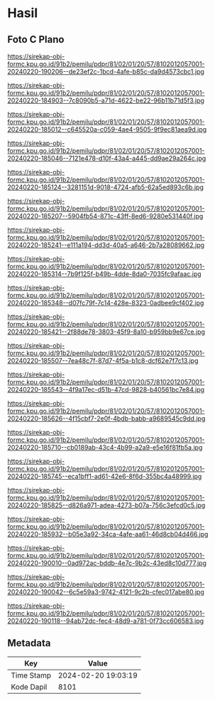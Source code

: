 # Hasil

## Foto C Plano

https://sirekap-obj-formc.kpu.go.id/91b2/pemilu/pdpr/81/02/01/20/57/8102012057001-20240220-190206--de23ef2c-1bcd-4afe-b85c-da9d4573cbc1.jpg

https://sirekap-obj-formc.kpu.go.id/91b2/pemilu/pdpr/81/02/01/20/57/8102012057001-20240220-184903--7c8090b5-a71d-4622-be22-96b11b71d5f3.jpg

https://sirekap-obj-formc.kpu.go.id/91b2/pemilu/pdpr/81/02/01/20/57/8102012057001-20240220-185012--c645520a-c059-4ae4-9505-9f9ec81aea9d.jpg

https://sirekap-obj-formc.kpu.go.id/91b2/pemilu/pdpr/81/02/01/20/57/8102012057001-20240220-185046--7121e478-d10f-43a4-a445-dd9ae29a264c.jpg

https://sirekap-obj-formc.kpu.go.id/91b2/pemilu/pdpr/81/02/01/20/57/8102012057001-20240220-185124--3281151d-9018-4724-afb5-62a5ed893c6b.jpg

https://sirekap-obj-formc.kpu.go.id/91b2/pemilu/pdpr/81/02/01/20/57/8102012057001-20240220-185207--5904fb54-871c-43ff-8ed6-9280e531440f.jpg

https://sirekap-obj-formc.kpu.go.id/91b2/pemilu/pdpr/81/02/01/20/57/8102012057001-20240220-185241--e111a194-dd3d-40a5-a646-2b7a28089662.jpg

https://sirekap-obj-formc.kpu.go.id/91b2/pemilu/pdpr/81/02/01/20/57/8102012057001-20240220-185314--7b9f125f-b49b-4dde-8da0-7035fc9afaac.jpg

https://sirekap-obj-formc.kpu.go.id/91b2/pemilu/pdpr/81/02/01/20/57/8102012057001-20240220-185348--d07fc79f-7c14-428e-8323-0adbee9cf402.jpg

https://sirekap-obj-formc.kpu.go.id/91b2/pemilu/pdpr/81/02/01/20/57/8102012057001-20240220-185421--2f88de78-3803-45f9-8a10-b959bb9e67ce.jpg

https://sirekap-obj-formc.kpu.go.id/91b2/pemilu/pdpr/81/02/01/20/57/8102012057001-20240220-185507--7ea48c7f-87d7-4f5a-b1c8-dcf62e7f7c13.jpg

https://sirekap-obj-formc.kpu.go.id/91b2/pemilu/pdpr/81/02/01/20/57/8102012057001-20240220-185543--4f9a17ec-d51b-47cd-9828-b40561bc7e84.jpg

https://sirekap-obj-formc.kpu.go.id/91b2/pemilu/pdpr/81/02/01/20/57/8102012057001-20240220-185626--4f15cbf7-2e0f-4bdb-babb-a9689545c9dd.jpg

https://sirekap-obj-formc.kpu.go.id/91b2/pemilu/pdpr/81/02/01/20/57/8102012057001-20240220-185710--cb0189ab-43c4-4b99-a2a9-e5e16f81fb5a.jpg

https://sirekap-obj-formc.kpu.go.id/91b2/pemilu/pdpr/81/02/01/20/57/8102012057001-20240220-185745--eca1bff1-ad61-42e6-8f6d-355bc4a48999.jpg

https://sirekap-obj-formc.kpu.go.id/91b2/pemilu/pdpr/81/02/01/20/57/8102012057001-20240220-185825--d826a971-adea-4273-b07a-756c3efcd0c5.jpg

https://sirekap-obj-formc.kpu.go.id/91b2/pemilu/pdpr/81/02/01/20/57/8102012057001-20240220-185932--b05e3a92-34ca-4afe-aa61-46d8cb04d466.jpg

https://sirekap-obj-formc.kpu.go.id/91b2/pemilu/pdpr/81/02/01/20/57/8102012057001-20240220-190010--0ad972ac-bddb-4e7c-9b2c-43ed8c10d777.jpg

https://sirekap-obj-formc.kpu.go.id/91b2/pemilu/pdpr/81/02/01/20/57/8102012057001-20240220-190042--6c5e59a3-9742-4121-9c2b-cfec017abe80.jpg

https://sirekap-obj-formc.kpu.go.id/91b2/pemilu/pdpr/81/02/01/20/57/8102012057001-20240220-190118--94ab72dc-fec4-48d9-a781-0f73cc606583.jpg


## Metadata

| Key        | Value               |
| ---------- | ------------------- |
| Time Stamp | 2024-02-20 19:03:19 |
| Kode Dapil | 8101                |



